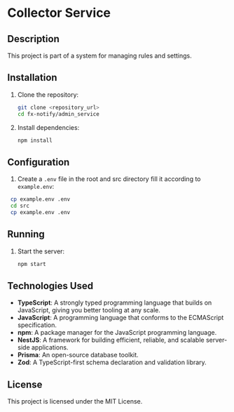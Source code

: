 # Collector Service

## Description

This project is part of a system for managing rules and settings.

## Installation

1. Clone the repository:
   ```sh
   git clone <repository_url>
   cd fx-notify/admin_service
   ```

2. Install dependencies:
   ```sh
   npm install
   ```

## Configuration

1. Create a `.env` file in the root and src directory fill it according to `example.env`:

```sh
 cp example.env .env
 cd src
 cp example.env .env
```

## Running

1. Start the server:
   ```sh
   npm start
   ```

## Technologies Used

- **TypeScript**: A strongly typed programming language that builds on JavaScript, giving you better tooling at any
  scale.
- **JavaScript**: A programming language that conforms to the ECMAScript specification.
- **npm**: A package manager for the JavaScript programming language.
- **NestJS**: A framework for building efficient, reliable, and scalable server-side applications.
- **Prisma**: An open-source database toolkit.
- **Zod**: A TypeScript-first schema declaration and validation library.

## License

This project is licensed under the MIT License.
